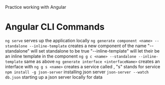 Practice working with Angular

# Angular CLI Commands
`ng serve` serves up the application locally
`ng generate component <name> --standalone --inline-template` creates a new component of the name <name> "--standalone" will set standalone to be true "--inline-template" will let their be an inline template in the component
`ng g c <name> --standalone --inline-template` same as above
`ng generate interface <interfaceName>` creates an interface with <interfaceName>
`ng g s <name>` creates a service called <name>, "s" stands for service
`npm install -g json-server` installing json server
`json-server --watch db.json` starting up a json server locally for data